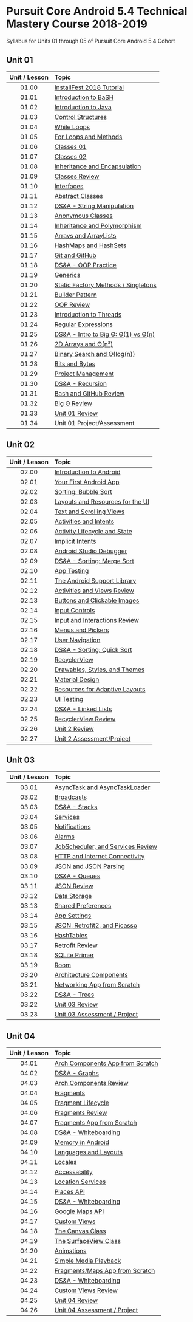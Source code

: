 # Pursuit Core Android 5.4 Technical Mastery Course 2018-2019

Syllabus for Units 01 through 05 of Pursuit Core Android 5.4 Cohort

## Unit 01

|Unit / Lesson|Topic|
|:-:|:--|
|01.00|[InstallFest 2018 Tutorial](https://github.com/C4Q/AC-Android/blob/master/cohort_5.4/unit_01/01_00_Android_InstallFest_2018.md)|
|01.01|[Introduction to BaSH](https://github.com/C4Q/AC-Android/blob/master/cohort_5.4/unit_01/01_01_Intro_to_Bash.md)|
|01.02|[Introduction to Java](https://github.com/C4Q/AC-Android/blob/master/cohort_5.4/unit_01/01_02_Intro_to_Java.md)|
|01.03|[Control Structures](https://github.com/C4Q/AC-Android/blob/master/cohort_5.4/unit_01/01_03_Control_Structures_in_Java.md)|
|01.04|[While Loops](https://github.com/C4Q/AC-Android/blob/master/cohort_5.4/unit_01/01_04_While_Loops_in_Java.md)|
|01.05|[For Loops and Methods](https://github.com/C4Q/AC-Android/blob/master/cohort_5.4/unit_01/01_05_For_Loops_and_Methods.md)|
|01.06|[Classes 01](https://github.com/C4Q/AC-Android/blob/master/cohort_5.4/unit_01/01_06_Classes_01.md)|
|01.07|[Classes 02](https://github.com/C4Q/AC-Android/blob/master/cohort_5.4/unit_01/01_07_Classes_02.md)|
|01.08|[Inheritance and Encapsulation](https://github.com/C4Q/AC-Android/blob/master/cohort_5.4/unit_01/01_08_Inheritance_and_Encapsulation.md)|
|01.09|[Classes Review](https://github.com/C4Q/AC-Android/blob/master/cohort_5.4/unit_01/01_09_Classes_Review.md)|
|01.10|[Interfaces](https://github.com/C4Q/AC-Android/blob/master/cohort_5.4/unit_01/01_10_Interfaces.md)|
|01.11|[Abstract Classes](https://github.com/C4Q/AC-Android/blob/master/cohort_5.4/unit_01/01_11_Abstract_Classes.md)|
|01.12|[DS&A - String Manipulation](https://github.com/C4Q/AC-Android/blob/master/cohort_5.4/unit_01/01_12_DSA_String_Manipulation.md)|
|01.13|[Anonymous Classes](https://github.com/C4Q/AC-Android/blob/master/cohort_5.4/unit_01/01_13_Anonymous_Classes.md)|
|01.14|[Inheritance and Polymorphism](https://github.com/C4Q/AC-Android/blob/master/cohort_5.4/unit_01/01_14_Inheritance_and_Polymorphism.md)|
|01.15|[Arrays and ArrayLists](https://github.com/C4Q/AC-Android/blob/master/cohort_5.4/unit_01/01_15_Arrays_and_ArrayLists.md)|
|01.16|[HashMaps and HashSets](https://github.com/C4Q/AC-Android/blob/master/cohort_5.4/unit_01/01_16_HashMaps_and_HashSets.md)|
|01.17|[Git and GitHub](https://github.com/C4Q/AC-Android/blob/master/cohort_5.4/unit_01/01_17_Git_and_GitHub.md)|
|01.18|[DS&A - OOP Practice](https://github.com/C4Q/AC-Android/blob/master/cohort_5.4/unit_01/01_18_DSA_OOP_Practice.md)|
|01.19|[Generics](https://github.com/C4Q/AC-Android/blob/master/cohort_5.4/unit_01/01_19_Generics.md)|
|01.20|[Static Factory Methods / Singletons](https://github.com/C4Q/AC-Android/blob/master/cohort_5.4/unit_01/01_20_Static_Factory_Methods_Singletons.md)|
|01.21|[Builder Pattern](https://github.com/C4Q/AC-Android/blob/master/cohort_5.4/unit_01/01_21_Builder_Pattern.md)|
|01.22|[OOP Review](https://github.com/C4Q/AC-Android/blob/master/cohort_5.4/unit_01/01_22_OOP_Review.md)|
|01.23|[Introduction to Threads](https://github.com/C4Q/AC-Android/blob/master/cohort_5.4/unit_01/01_23_Introduction_to_Threads.md)|
|01.24|[Regular Expressions](https://github.com/C4Q/AC-Android/blob/master/cohort_5.4/unit_01/01_24_Regular_Expressions.md)|
|01.25|[DS&A - Intro to Big Θ: Θ(1) vs Θ(n)](https://github.com/C4Q/AC-Android/blob/master/cohort_5.4/unit_01/01_25_DSA_Intro_to_Big_O_Constant_and_Linear.md)|
|01.26|[2D Arrays and Θ(n²)](https://github.com/C4Q/AC-Android/blob/master/cohort_5.4/unit_01/01_26_2D_Arrays.md)|
|01.27|[Binary Search and Θ(log(n))](https://github.com/C4Q/AC-Android/blob/master/cohort_5.4/unit_01/01_27_Binary_Search.md)|
|01.28|[Bits and Bytes](https://github.com/C4Q/AC-Android/blob/master/cohort_5.4/unit_01/01_28_Bits_and_Bytes.md)|
|01.29|[Project Management](https://github.com/C4Q/AC-Android/blob/master/cohort_5.4/unit_01/01_29_Project_Management.md)|
|01.30|[DS&A - Recursion](https://github.com/C4Q/AC-Android/blob/master/cohort_5.4/unit_01/01_30_DSA_Recursion.md)|
|01.31|[Bash and GitHub Review](https://github.com/C4Q/AC-Android/blob/master/cohort_5.4/unit_01/01_31_Bash_and_GitHub_Review.md)|
|01.32|[Big Θ Review](https://github.com/C4Q/AC-Android/blob/master/cohort_5.4/unit_01/01_32_Big_O_Review.md)|
|01.33|[Unit 01 Review](https://github.com/C4Q/AC-Android/blob/master/cohort_5.4/unit_01/01_33_Unit_01_Review.md)|
|01.34|Unit 01 Project/Assessment|

## Unit 02

|Unit / Lesson|Topic|
|:-:|:--|
|02.00|[Introduction to Android]()|
|02.01|[Your First Android App]()|
|02.02|[Sorting: Bubble Sort]()|
|02.03|[Layouts and Resources for the UI]()|
|02.04|[Text and Scrolling Views]()|
|02.05|[Activities and Intents]()|
|02.06|[Activity Lifecycle and State]()|
|02.07|[Implicit Intents]()|
|02.08|[Android Studio Debugger]()|
|02.09|[DS&A - Sorting: Merge Sort]()|
|02.10|[App Testing]()|
|02.11|[The Android Support Library]()|
|02.12|[Activities and Views Review]()|
|02.13|[Buttons and Clickable Images]()|
|02.14|[Input Controls]()|
|02.15|[Input and Interactions Review]()|
|02.16|[Menus and Pickers]()|
|02.17|[User Navigation]()|
|02.18|[DS&A - Sorting: Quick Sort]()|
|02.19|[RecyclerView]()|
|02.20|[Drawables, Styles, and Themes]()|
|02.21|[Material Design]()|
|02.22|[Resources for Adaptive Layouts]()|
|02.23|[UI Testing]()|
|02.24|[DS&A - Linked Lists]()|
|02.25|[RecyclerView Review]()|
|02.26|[Unit 2 Review]()|
|02.27|[Unit 2 Assessment/Project]()|

## Unit 03

|Unit / Lesson|Topic|
|:-:|:--|
|03.01|[AsyncTask and AsyncTaskLoader]()|
|03.02|[Broadcasts]()|
|03.03|[DS&A - Stacks]()|
|03.04|[Services]()|
|03.05|[Notifications]()|
|03.06|[Alarms]()|
|03.07|[JobScheduler, and Services Review]()|
|03.08|[HTTP and Internet Connectivity]()|
|03.09|[JSON and JSON Parsing]()|
|03.10|[DS&A - Queues]()|
|03.11|[JSON Review]()|
|03.12|[Data Storage]()|
|03.13|[Shared Preferences]()|
|03.14|[App Settings]()|
|03.15|[JSON, Retrofit2, and Picasso]()|
|03.16|[HashTables]()|
|03.17|[Retrofit Review]()|
|03.18|[SQLite Primer]()|
|03.19|[Room]()|
|03.20|[Architecture Components]()|
|03.21|[Networking App from Scratch]()|
|03.22|[DS&A - Trees]()|
|03.22|[Unit 03 Review]()|
|03.23|[Unit 03 Assessment / Project]()|

## Unit 04

|Unit / Lesson|Topic|
|:-:|:--|
|04.01|[Arch Components App from Scratch]()|
|04.02|[DS&A - Graphs]()|
|04.03|[Arch Components Review]()|
|04.04|[Fragments]()|
|04.05|[Fragment Lifecycle]()|
|04.06|[Fragments Review]()|
|04.07|[Fragments App from Scratch]()|
|04.08|[DS&A - Whiteboarding]()|
|04.09|[Memory in Android]()|
|04.10|[Languages and Layouts]()|
|04.11|[Locales]()|
|04.12|[Accessability]()|
|04.13|[Location Services]()|
|04.14|[Places API]()|
|04.15|[DS&A - Whiteboarding]()|
|04.16|[Google Maps API]()|
|04.17|[Custom Views]()|
|04.18|[The Canvas Class]()|
|04.19|[The SurfaceView Class]()|
|04.20|[Animations]()|
|04.21|[Simple Media Playback]()|
|04.22|[Fragments/Maps App from Scratch]()|
|04.23|[DS&A - Whiteboarding]()|
|04.24|[Custom Views Review]()|
|04.25|[Unit 04 Review]()|
|04.26|[Unit 04 Assessment / Project]()|
